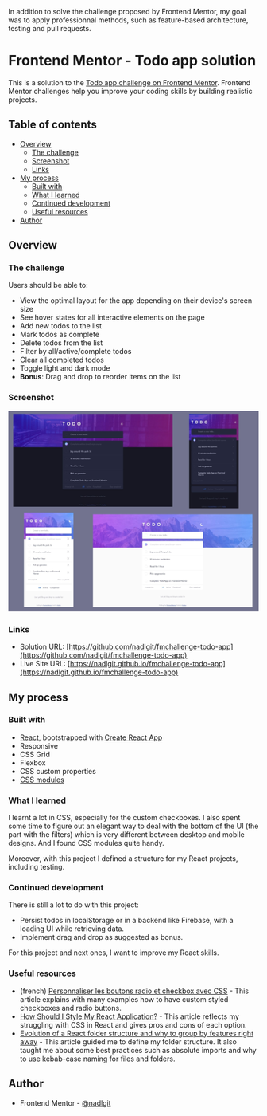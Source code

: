 In addition to solve the challenge proposed by Frontend Mentor, my goal was to apply professionnal methods, such as feature-based architecture, testing and pull requests.

# Frontend Mentor - Todo app solution

This is a solution to the [Todo app challenge on Frontend Mentor](https://www.frontendmentor.io/challenges/todo-app-Su1_KokOW). Frontend Mentor challenges help you improve your coding skills by building realistic projects.

## Table of contents

- [Overview](#overview)
  - [The challenge](#the-challenge)
  - [Screenshot](#screenshot)
  - [Links](#links)
- [My process](#my-process)
  - [Built with](#built-with)
  - [What I learned](#what-i-learned)
  - [Continued development](#continued-development)
  - [Useful resources](#useful-resources)
- [Author](#author)

## Overview

### The challenge

Users should be able to:

- View the optimal layout for the app depending on their device's screen size
- See hover states for all interactive elements on the page
- Add new todos to the list
- Mark todos as complete
- Delete todos from the list
- Filter by all/active/complete todos
- Clear all completed todos
- Toggle light and dark mode
- **Bonus**: Drag and drop to reorder items on the list

### Screenshot

![](./screenshot.jpg)

### Links

- Solution URL: [https://github.com/nadlgit/fmchallenge-todo-app](https://github.com/nadlgit/fmchallenge-todo-app)
- Live Site URL: [https://nadlgit.github.io/fmchallenge-todo-app](https://nadlgit.github.io/fmchallenge-todo-app)

## My process

### Built with

- [React](https://reactjs.org/), bootstrapped with [Create React App](https://github.com/facebook/create-react-app)
- Responsive
- CSS Grid
- Flexbox
- CSS custom properties
- [CSS modules](https://github.com/css-modules/css-modules)

### What I learned

I learnt a lot in CSS, especially for the custom checkboxes. I also spent some time to figure out an elegant way to deal with the bottom of the UI (the part with the filters) which is very different between desktop and mobile designs. And I found CSS modules quite handy.

Moreover, with this project I defined a structure for my React projects, including testing.

### Continued development

There is still a lot to do with this project:

- Persist todos in localStorage or in a backend like Firebase, with a loading UI while retrieving data.
- Implement drag and drop as suggested as bonus.

For this project and next ones, I want to improve my React skills.

### Useful resources

- (french) [Personnaliser les boutons radio et checkbox avec CSS](https://juliencrego.com/astuces/personnaliser-les-boutons-radio-et-checkbox-avec-css/) - This article explains with many examples how to have custom styled checkboxes and radio buttons.
- [How Should I Style My React Application?](https://leerob.io/blog/css-with-react) - This article reflects my struggling with CSS in React and gives pros and cons of each option.
- [Evolution of a React folder structure and why to group by features right away](https://profy.dev/article/react-folder-structure) - This article guided me to define my folder structure. It also taught me about some best practices such as absolute imports and why to use kebab-case naming for files and folders.

## Author

- Frontend Mentor - [@nadlgit](https://www.frontendmentor.io/profile/nadlgit)
